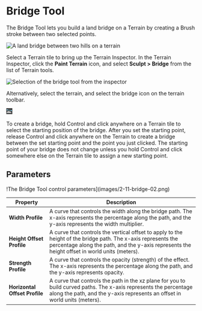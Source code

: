 # Bridge Tool

The Bridge Tool lets you build a land bridge on a Terrain by creating a Brush stroke between two selected points.

![A land bridge between two hills on a terrain](images/2-11-bridge-03.png)

Select a Terrain tile to bring up the Terrain Inspector. In the Terrain Inspector, click the **Paint Terrain** icon, and select **Sculpt > Bridge** from the list of Terrain tools.

![Selection of the bridge tool from the inspector](images/Sculpt.png)

Alternatively, select the terrain, and select the bridge icon on the terrain toolbar.

![Bridge Icon](images/Icons/Bridge.png) 

To create a bridge, hold Control and click anywhere on a Terrain tile to select the starting position of the bridge. After you set the starting point, release Control and click anywhere on the Terrain to create a bridge between the set starting point and the point you just clicked. The starting point of your bridge does not change unless you hold Control and click somewhere else on the Terrain tile to assign a new starting point.

## Parameters

!The Bridge Tool control parameters](images/2-11-bridge-02.png)

| **Property**                  | **Description**                                              |
| ----------------------------- | ------------------------------------------------------------ |
| **Width Profile**             | A curve that controls the width along the bridge path. The x-axis represents the percentage along the path, and the y-axis represents the width multiplier. |
| **Height Offset Profile**     | A curve that controls the vertical offset to apply to the height of the bridge path. The x-axis represents the percentage along the path, and the y-axis represents the height offset in world units (meters). |
| **Strength Profile**          | A curve that controls the opacity (strength) of the effect. The x-axis represents the percentage along the path, and the y-axis represents opacity. |
| **Horizontal Offset Profile** | A curve that controls the path in the xz plane for you to build curved paths. The x-axis represents the percentage along the path, and the y-axis represents an offset in world units (meters). |
